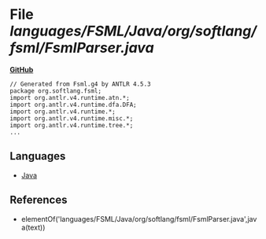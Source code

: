 # File _languages/FSML/Java/org/softlang/fsml/FsmlParser.java_
**[GitHub](https://github.com/softlang/yas/blob/master/languages/FSML/Java/org/softlang/fsml/FsmlParser.java)**
```
// Generated from Fsml.g4 by ANTLR 4.5.3
package org.softlang.fsml;
import org.antlr.v4.runtime.atn.*;
import org.antlr.v4.runtime.dfa.DFA;
import org.antlr.v4.runtime.*;
import org.antlr.v4.runtime.misc.*;
import org.antlr.v4.runtime.tree.*;
...
```

## Languages
* [Java](../languages/Java.md)

## References
* elementOf('languages/FSML/Java/org/softlang/fsml/FsmlParser.java',java(text))
